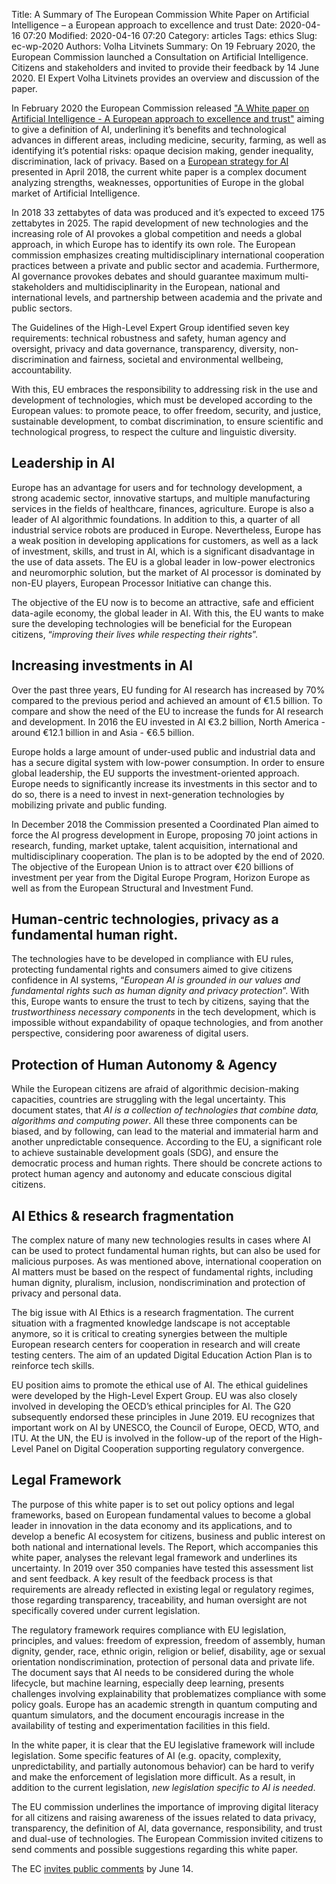 Title: A Summary of The European Commission White Paper on Artificial Intelligence – a European approach to excellence and trust
Date: 2020-04-16 07:20
Modified: 2020-04-16 07:20
Category: articles
Tags: ethics
Slug: ec-wp-2020
Authors: Volha Litvinets 
Summary: On 19 February 2020, the European Commission launched a Consultation on Artificial Intelligence. Citizens and stakeholders and invited to provide their feedback by 14 June 2020. EI Expert Volha Litvinets provides an overview and discussion of the paper. 

In February 2020 the European Commission released ["A White paper on Artificial Intelligence - A European approach to excellence and trust"](https://ec.europa.eu/info/sites/info/files/commission-white-paper-artificial-intelligence-feb2020_en.pdf) aiming to give a definition of AI, underlining it’s benefits and technological advances in different areas, including medicine, security, farming, as well as identifying it’s potential risks: opaque decision making, gender inequality, discrimination, lack of privacy. Based on a [European strategy for AI](https://ec.europa.eu/digital-single-market/en/artificial-intelligence) presented in April 2018, the current white paper is a complex document analyzing strengths, weaknesses, opportunities of Europe in the global market of Artificial Intelligence. 

In 2018 33 zettabytes of data was produced and it’s expected to exceed 175 zettabytes in 2025. The rapid development of new technologies and the increasing role of AI provokes a global competition and needs a global approach, in which Europe has to identify its own role. The European commission emphasizes creating multidisciplinary international cooperation practices between a private and public sector and academia. Furthermore, AI governance provokes debates and should guarantee maximum multi-stakeholders and multidisciplinarity in the European, national and international levels, and partnership between academia and the private and public sectors.

The Guidelines of the High-Level Expert Group identified seven key requirements: technical robustness and safety, human agency and oversight, privacy and data governance, transparency, diversity, non-discrimination and fairness, societal and environmental wellbeing, accountability. 

With this, EU embraces the responsibility to addressing risk in the use and development of technologies, which must be developed according to the European values: to promote peace, to offer freedom, security, and justice, sustainable development, to combat discrimination, to ensure scientific and technological progress, to respect the culture and linguistic diversity. 

## Leadership in AI

Europe has an advantage for users and for technology development, a strong academic sector, innovative startups, and multiple manufacturing services in the fields of healthcare, finances, agriculture.  Europe is also a leader of AI algorithmic foundations. In addition to this, a quarter of all industrial service robots are produced in Europe. Nevertheless, Europe has a weak position in developing applications for customers, as well as a lack of investment, skills, and trust in AI, which is a significant disadvantage in the use of data assets.  The EU is a global leader in low-power electronics and neuromorphic solution, but the market of AI processor is dominated by non-EU players, European Processor Initiative can change this.

The objective of the EU now is to become an attractive, safe and efficient data-agile economy, the global leader in AI. With this, the EU wants to make sure the developing technologies will be beneficial for the European citizens, “_improving their lives while respecting their rights_”.

## Increasing investments in AI

Over the past three years, EU funding for AI research has increased by 70% compared to the previous period and achieved an amount of €1.5 billion. To compare and show the need of the EU to increase the funds for AI research and development. In 2016 the EU invested in AI €3.2 billion, North America - around €12.1 billion in and Asia - €6.5 billion. 

Europe holds a large amount of under-used public and industrial data and has a secure digital system with low-power consumption. In order to ensure global leadership, the EU supports the investment-oriented approach. Europe needs to significantly increase its investments in this sector and to do so, there is a need to invest in next-generation technologies by mobilizing private and public funding.

In December 2018 the Commission presented a Coordinated Plan aimed to force the AI progress development in Europe, proposing 70 joint actions in research, funding, market uptake, talent acquisition, international and multidisciplinary cooperation. The plan is to be adopted by the end of 2020. The objective of the European Union is to attract over €20 billions of investment per year from the Digital Europe Program, Horizon Europe as well as from the European Structural and Investment Fund.

## Human-centric technologies, privacy as a fundamental human right.

The technologies have to be developed in compliance with EU rules, protecting fundamental rights and consumers aimed to give citizens confidence in AI systems, “_European AI is grounded in our values and fundamental rights such as human dignity and privacy protection_”. With this, Europe wants to ensure the trust to tech by citizens, saying that the _trustworthiness necessary components_ in the tech development, which is impossible without expandability of opaque technologies, and from another perspective, considering poor awareness of digital users.  

## Protection of Human Autonomy & Agency

While the European citizens are afraid of algorithmic decision-making capacities, countries are struggling with the legal uncertainty. This document states, that _AI is a collection of technologies that combine data, algorithms and computing power_. All these three components can be biased, and by following, can lead to the material and immaterial harm and another unpredictable consequence. According to the EU, a significant role to achieve sustainable development goals (SDG), and ensure the democratic process and human rights. There should be concrete actions to protect human agency and autonomy and educate conscious digital citizens.

## AI Ethics & research fragmentation

The complex nature of many new technologies results in cases where AI can be used to protect fundamental human rights, but can also be used for malicious purposes. As was mentioned above, international cooperation on AI matters must be based on the respect of fundamental rights, including human dignity, pluralism, inclusion, nondiscrimination and protection of privacy and personal data. 

The big issue with AI Ethics is a research fragmentation. The current situation with a fragmented knowledge landscape is not acceptable anymore, so it is critical to creating synergies between the multiple European research centers for cooperation in research and will create testing centers. The aim of an updated Digital Education Action Plan is to reinforce tech skills. 

EU position aims to promote the ethical use of AI.  The ethical guidelines were developed by the High-Level Expert Group. EU was also closely involved in developing the OECD’s ethical principles for AI. The G20 subsequently endorsed these principles in June 2019. EU recognizes that important work on AI by UNESCO, the Council of Europe, OECD, WTO, and ITU.  At the UN, the EU is involved in the follow-up of the report of the High-Level Panel on Digital Cooperation supporting regulatory convergence. 

## Legal Framework

The purpose of this white paper is to set out policy options and legal frameworks, based on European fundamental values to become a global leader in innovation in the data economy and its applications, and to develop a benefic AI ecosystem for citizens, business and public interest on both national and international levels. The Report, which accompanies this white paper, analyses the relevant legal framework and underlines its uncertainty.  In 2019 over 350 companies have tested this assessment list and sent feedback. A key result of the feedback process is that requirements are already reflected in existing legal or regulatory regimes, those regarding transparency, traceability, and human oversight are not specifically covered under current legislation. 

The regulatory framework requires compliance with EU legislation, principles, and values: freedom of expression, freedom of assembly, human dignity, gender, race, ethnic origin, religion or belief, disability, age or sexual orientation nondiscrimination, protection of personal data and private life. The document says that AI needs to be considered during the whole lifecycle, but machine learning, especially deep learning, presents challenges involving explainability that problematizes compliance with some policy goals. Europe has an academic strength in quantum computing and quantum simulators, and the document encouragis increase in the availability of testing and experimentation facilities in this field.

In the white paper, it is clear that the EU legislative framework will include legislation. Some specific features of AI (e.g. opacity, complexity, unpredictability, and partially autonomous behavior) can be hard to verify and make the enforcement of legislation more difficult.  As a result, in addition to the current legislation, _new legislation specific to AI is needed_.

The EU commission underlines the importance of improving digital literacy for all citizens and raising awareness of the issues related to data privacy, transparency, the definition of AI, data governance, responsibility, and trust and dual-use of technologies. The European Commission invited citizens to send comments and possible suggestions regarding this white paper.

The EC [invites public comments](https://ec.europa.eu/commission/future-europe/feedback-future-europe_en) by June 14. 



